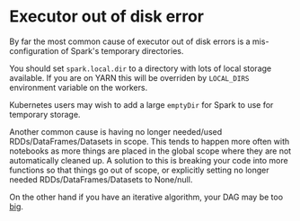 # Executor out of disk error

By far the most common cause of executor out of disk errors is a mis-configuration of Spark's temporary directories.


You should set `spark.local.dir` to a directory with lots of local storage available. If you are on YARN this will be overriden by `LOCAL_DIRS` environment variable on the workers.


Kubernetes users may wish to add a large `emptyDir` for Spark to use for temporary storage.


Another common cause is having no longer needed/used RDDs/DataFrames/Datasets in scope. This tends to happen more often with notebooks as more things are placed in the global scope where they are not automatically cleaned up. A solution to this is breaking your code into more functions so that things go out of scope, or explicitly setting no longer needed RDDs/DataFrames/Datasets to None/null.


On the other hand if you have an iterative algorithm, your DAG may be too [big](../toobigdag).
